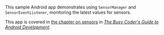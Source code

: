 This sample Android app demonstrates
using `SensorManager` and `SensorEventListener`, monitoring the latest values for sensors.

This app is covered in 
[the chapter on sensors](https://commonsware.com/Android/previews/basic-use-of-sensors)
in [*The Busy Coder's Guide to Android Development*](https://commonsware.com/Android/).


